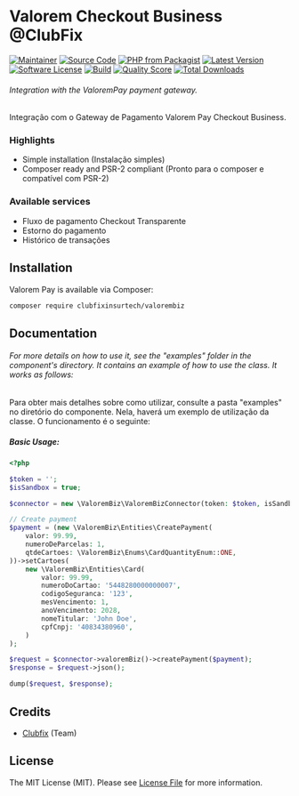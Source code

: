 # Valorem Checkout Business @ClubFix

[![Maintainer](http://img.shields.io/badge/maintainer-@clubfixinsurtech-blue.svg?style=flat-square)](https://twitter.com/WilderAmorim)
[![Source Code](http://img.shields.io/badge/source-clubfixinsurtech/valorembiz-blue.svg?style=flat-square)](https://github.com/clubfixinsurtech/valorembiz)
[![PHP from Packagist](https://img.shields.io/packagist/php-v/clubfixinsurtech/valorembiz.svg?style=flat-square)](https://packagist.org/packages/clubfixinsurtech/valorembiz)
[![Latest Version](https://img.shields.io/github/release/clubfixinsurtech/valorembiz.svg?style=flat-square)](https://github.com/clubfixinsurtech/valorembiz/releases)
[![Software License](https://img.shields.io/badge/license-MIT-brightgreen.svg?style=flat-square)](LICENSE)
[![Build](https://img.shields.io/scrutinizer/build/g/clubfixinsurtech/valorembiz.svg?style=flat-square)](https://scrutinizer-ci.com/g/clubfixinsurtech/valorembiz)
[![Quality Score](https://img.shields.io/scrutinizer/g/clubfixinsurtech/valorembiz.svg?style=flat-square)](https://scrutinizer-ci.com/g/clubfixinsurtech/valorembiz)
[![Total Downloads](https://img.shields.io/packagist/dt/clubfixinsurtech/valorembiz.svg?style=flat-square)](https://packagist.org/packages/clubfixinsurtech/valorembiz)

###### Integration with the ValoremPay payment gateway.

Integração com o Gateway de Pagamento Valorem Pay Checkout Business.

### Highlights

- Simple installation (Instalação simples)
- Composer ready and PSR-2 compliant (Pronto para o composer e compatível com PSR-2)

### Available services

* Fluxo de pagamento Checkout Transparente
* Estorno do pagamento
* Histórico de transações

## Installation

Valorem Pay is available via Composer:

```bash
composer require clubfixinsurtech/valorembiz
```

## Documentation

###### For more details on how to use it, see the "examples" folder in the component's directory. It contains an example of how to use the class. It works as follows:

Para obter mais detalhes sobre como utilizar, consulte a pasta "examples" no diretório do componente. Nela, haverá um exemplo de utilização da classe. O funcionamento é o seguinte:

##### Basic Usage:

```php
<?php

$token = '';
$isSandbox = true;

$connector = new \ValoremBiz\ValoremBizConnector(token: $token, isSandbox: $isSandbox);

// Create payment
$payment = (new \ValoremBiz\Entities\CreatePayment(
    valor: 99.99,
    numeroDeParcelas: 1,
    qtdeCartoes: \ValoremBiz\Enums\CardQuantityEnum::ONE,
))->setCartoes(
    new \ValoremBiz\Entities\Card(
        valor: 99.99,
        numeroDoCartao: '5448280000000007',
        codigoSeguranca: '123',
        mesVencimento: 1,
        anoVencimento: 2028,
        nomeTitular: 'John Doe',
        cpfCnpj: '40834380960',
    )
);

$request = $connector->valoremBiz()->createPayment($payment);
$response = $request->json();

dump($request, $response);
```

## Credits

- [Clubfix](https://clubfix.com.br) (Team)

## License

The MIT License (MIT). Please see [License File](https://github.com/clubfixinsurtech/valorembiz/blob/master/LICENSE) for more information.